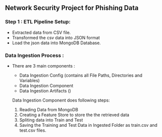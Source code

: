 ## Network Security Project for Phishing Data 

### Step 1 : ETL Pipeline Setup:
- Extracted data from CSV file. 
- Transformed the csv data into JSON format
- Load the json data into MongoDB Database. 

### Data Ingestion Process : 
- There are 3 main components : 
   - Data Ingestion Config (contains all File Paths, Directories and Variables)
   - Data Ingestion Component
   - Data Ingestion Artifacts ()

    Data Ingestion Component does following steps: 
    1. Reading Data from MongoDB
    2. Creating a Feature Store to store the the retrieved data
    3. Spliting data into Train and Test 
    4. Saving the Training and Test Data in Ingested Folder as train.csv and test.csv files. 


